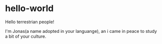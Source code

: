 # hello-world

Hello terrestrian people!

I'm Jonas(a name adopted in your languange), an i came in peace to study a bit of your culture.
